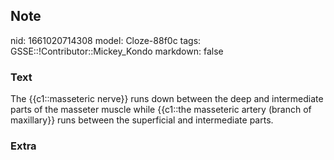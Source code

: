 ## Note
nid: 1661020714308
model: Cloze-88f0c
tags: GSSE::!Contributor::Mickey_Kondo
markdown: false

### Text
The {{c1::masseteric nerve}} runs down between the deep and intermediate parts of the masseter muscle while {{c1::the masseteric artery (branch of maxillary}} runs between the superficial and intermediate parts.

### Extra

